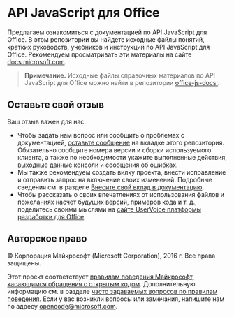 # <a name="office-javascript-apis"></a>API JavaScript для Office

Предлагаем ознакомиться с документацией по API JavaScript для Office. В этом репозитории вы найдете исходные файлы понятий, кратких руководств, учебников и инструкций по API JavaScript для Office. Рекомендуем просматривать эти материалы на сайте [docs.microsoft.com](https://docs.microsoft.com/ru-ru/office/dev/add-ins/).

> **Примечание.** Исходные файлы справочных материалов по API JavaScript для Office можно найти в репозитории [ office-js-docs ](https://github.com/OfficeDev/office-js-docs).

## <a name="give-us-your-feedback"></a>Оставьте свой отзыв

Ваш отзыв важен для нас. 
* Чтобы задать нам вопрос или сообщить о проблемах с документацией, [оставьте сообщение](https://github.com/OfficeDev/office-js-docs-pr/issues) на вкладке этого репозитория. Обязательно сообщите номера версии и сборки используемого клиента, а также по необходимости укажите выполненные действия, выходные данные консоли и сообщения об ошибках. 
* Мы также рекомендуем создать вилку проекта, внести исправление и отправить запрос на включение своих изменений. Подробные сведения см. в разделе [Внесите свой вклад в документацию](Contributing.md). 
* Чтобы рассказать о своих впечатлениях от использования файлов и пожеланиях насчет будущих версий, примеров кода и т. д., поделитесь своими мыслями на [сайте UserVoice платформы разработки для Office](https://officespdev.uservoice.com/).

## <a name="copyright"></a>Авторское право

© Корпорация Майкрософт (Microsoft Corporation), 2016 г. Все права защищены.


Этот проект соответствует [правилам поведения Майкрософт, касающимся обращения с открытым кодом](https://opensource.microsoft.com/codeofconduct/). Дополнительную информацию см. в разделе [часто задаваемых вопросов по правилам поведения](https://opensource.microsoft.com/codeofconduct/faq/). Если у вас возникли вопросы или замечания, напишите нам по адресу [opencode@microsoft.com](mailto:opencode@microsoft.com).
